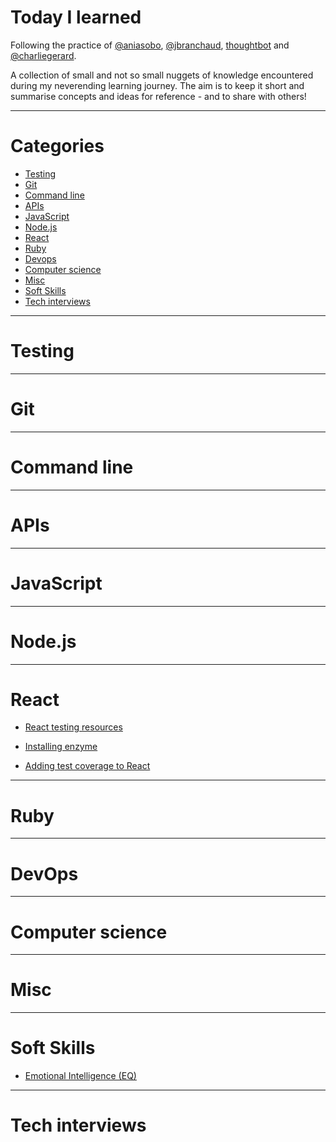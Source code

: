 # Today I learned

Following the practice of [@aniasobo](https://github.com/aniasobo), [@jbranchaud](https://github.com/jbranchaud/til), [thoughtbot](https://github.com/thoughtbot/til) and [@charliegerard](https://github.com/charliegerard/dev-notes).

A collection of small and not so small nuggets of knowledge encountered during my neverending learning journey. The aim is to keep it short and summarise concepts and ideas for reference - and to share with others!

---

# Categories

- [Testing](#testing)
- [Git](#git)
- [Command line](#command-line)
- [APIs](#apis)
- [JavaScript](#javascript)
- [Node.js](#node)
- [React](#react)
- [Ruby](#ruby)
- [Devops](#devops)
- [Computer science](#computer-science)
- [Misc](#misc)
- [Soft Skills](#soft-skills)
- [Tech interviews](#tech-interviews)

---

# Testing

---

# Git

---

# Command line

---

# APIs

---

# JavaScript

---

# Node.js

---

# React

- [React testing resources](react/react-testing-resources.md)

* [Installing enzyme](react/installing-enzyme.md)

* [Adding test coverage to React](react/adding-test-coverage.md)

---

# Ruby

---

# DevOps

---

# Computer science

---

# Misc

---

# Soft Skills

- [Emotional Intelligence (EQ)](soft-skills/emotional-intelligence.md)

---

# Tech interviews
